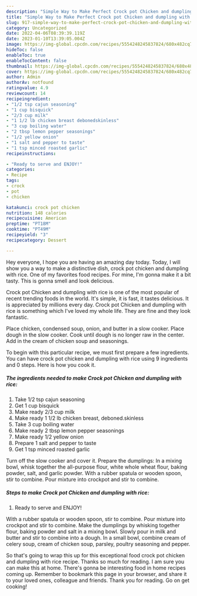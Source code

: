 ```yaml
---
description: "Simple Way to Make Perfect Crock pot Chicken and dumpling with rice"
title: "Simple Way to Make Perfect Crock pot Chicken and dumpling with rice"
slug: 917-simple-way-to-make-perfect-crock-pot-chicken-and-dumpling-with-rice
category: Uncategorized
date: 2022-04-06T08:39:39.119Z
date: 2023-01-10T13:39:05.004Z
image: https://img-global.cpcdn.com/recipes/5554248245837824/680x482cq70/crock-pot-chicken-and-dumpling-with-rice-recipe-main-photo.jpg
hideToc: false
enableToc: true
enableTocContent: false
thumbnail: https://img-global.cpcdn.com/recipes/5554248245837824/680x482cq70/crock-pot-chicken-and-dumpling-with-rice-recipe-main-photo.jpg
cover: https://img-global.cpcdn.com/recipes/5554248245837824/680x482cq70/crock-pot-chicken-and-dumpling-with-rice-recipe-main-photo.jpg
author: Admin
authorAv: notfound
ratingvalue: 4.9
reviewcount: 14
recipeingredient:
- "1/2 tsp cajun seasoning"
- "1 cup bisquick"
- "2/3 cup milk"
- "1 1/2 lb chicken breast debonedskinless"
- "3 cup boiling water"
- "2 tbsp lemon pepper seasonings"
- "1/2 yellow onion"
- "1 salt and pepper to taste"
- "1 tsp minced roasted garlic"
recipeinstructions:

- "Ready to serve and ENJOY!"
categories:
- Recipe
tags:
- crock
- pot
- chicken

katakunci: crock pot chicken 
nutrition: 148 calories
recipecuisine: American
preptime: "PT18M"
cooktime: "PT49M"
recipeyield: "3"
recipecategory: Dessert

---
```



Hey everyone, I hope you are having an amazing day today. Today, I will show you a way to make a distinctive dish, crock pot chicken and dumpling with rice. One of my favorites food recipes. For mine, I'm gonna make it a bit tasty. This is gonna smell and look delicious.

Crock pot Chicken and dumpling with rice is one of the most popular of recent trending foods in the world. It's simple, it is fast, it tastes delicious. It is appreciated by millions every day. Crock pot Chicken and dumpling with rice is something which I've loved my whole life. They are fine and they look fantastic.

Place chicken, condensed soup, onion, and butter in a slow cooker. Place dough in the slow cooker. Cook until dough is no longer raw in the center. Add in the cream of chicken soup and seasonings.


To begin with this particular recipe, we must first prepare a few ingredients. You can have crock pot chicken and dumpling with rice using 9 ingredients and 0 steps. Here is how you cook it.

<!--inarticleads1-->

##### The ingredients needed to make Crock pot Chicken and dumpling with rice:

1. Take 1/2 tsp cajun seasoning
1. Get 1 cup bisquick
1. Make ready 2/3 cup milk
1. Make ready 1 1/2 lb chicken breast, deboned.skinless
1. Take 3 cup boiling water
1. Make ready 2 tbsp lemon pepper seasonings
1. Make ready 1/2 yellow onion
1. Prepare 1 salt and pepper to taste
1. Get 1 tsp minced roasted garlic


Turn off the slow cooker and cover it. Prepare the dumplings: In a mixing bowl, whisk together the all-purpose flour, white whole wheat flour, baking powder, salt, and garlic powder. With a rubber spatula or wooden spoon, stir to combine. Pour mixture into crockpot and stir to combine. 

<!--inarticleads2-->

##### Steps to make Crock pot Chicken and dumpling with rice:


1. Ready to serve and ENJOY!

With a rubber spatula or wooden spoon, stir to combine. Pour mixture into crockpot and stir to combine. Make the dumplings by whisking together flour, baking powder and salt in a mixing bowl. Slowly pour in milk and butter and stir to combine into a dough. In a small bowl, combine cream of celery soup, cream of chicken soup, parsley, poultry seasoning and pepper. 

So that's going to wrap this up for this exceptional food crock pot chicken and dumpling with rice recipe. Thanks so much for reading. I am sure you can make this at home. There's gonna be interesting food in home recipes coming up. Remember to bookmark this page in your browser, and share it to your loved ones, colleague and friends. Thank you for reading. Go on get cooking!
